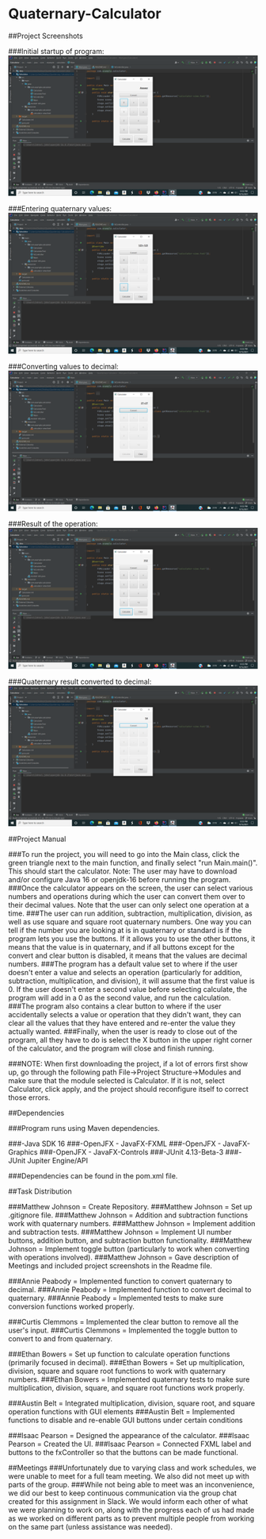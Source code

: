 # Quaternary-Calculator

##Project Screenshots

###Initial startup of program:
![](images/program_startup.png)

###Entering quaternary values:
![](images/quaternary_values_entered.png)

###Converting values to decimal:
![](images/decimal_values.png)

###Result of the operation:
![](images/quaternary_result_value.png)

###Quaternary result converted to decimal:
![](images/standard_final_result.png)

##Project Manual

###To run the project, you will need to go into the Main class, click the green triangle next to the main function, and finally select "run Main.main()". This should start the calculator. Note: The user may have to download and/or configure Java 16 or openjdk-16 before running the program.
###Once the calculator appears on the screen, the user can select various numbers and operations during which the user can convert them over to their decimal values. Note that the user can only select one operation at a time.
###The user can run addition, subtraction, multiplication, division, as well as use square and square root quaternary numbers. One way you can tell if the number you are looking at is in quaternary or standard is if the program lets you use the buttons. If it allows you to use the other buttons, it means that the value is in quaternary, and if all buttons except for the convert and clear button is disabled, it means that the values are decimal numbers.
###The program has a default value set to where if the user doesn't enter a value and selects an operation (particularly for addition, subtraction, multiplication, and division), it will assume that the first value is 0. If the user doesn't enter a second value before selecting calculate, the program will add in a 0 as the second value, and run the calculation.
###The program also contains a clear button to where if the user accidentally selects a value or operation that they didn't want, they can clear all the values that they have entered and re-enter the value they actually wanted.
###Finally, when the user is ready to close out of the program, all they have to do is select the X button in the upper right corner of the calculator, and the program will close and finish running.

###NOTE: When first downloading the project, if a lot of errors first show up, go through the following path File->Project Structure->Modules and make sure that the module selected is Calculator. If it is not, select Calculator, click apply, and the project should reconfigure itself to correct those errors.

##Dependencies

###Program runs using Maven dependencies.

###-Java SDK 16
###-OpenJFX - JavaFX-FXML
###-OpenJFX - JavaFX-Graphics
###-OpenJFX - JavaFX-Controls
###-JUnit 4.13-Beta-3
###-JUnit Jupiter Engine/API

###Dependencies can be found in the pom.xml file.



##Task Distribution

###Matthew Johnson = Create Repository.
###Matthew Johnson = Set up .gitignore file.
###Matthew Johnson = Addition and subtraction functions work with quaternary numbers.
###Matthew Johnson = Implement addition and subtraction tests.
###Matthew Johnson = Implement UI number buttons, addition button, and subtraction button functionality.
###Matthew Johnson = Implement toggle button (particularly to work when converting with operations involved).
###Matthew Johnson = Gave description of Meetings and included project screenshots in the Readme file.

###Annie Peabody = Implemented function to convert quaternary to decimal.
###Annie Peabody = Implemented function to convert decimal to quaternary.
###Annie Peabody = Implemented tests to make sure conversion functions worked properly.

###Curtis Clemmons = Implemented the clear button to remove all the user's input.
###Curtis Clemmons = Implemented the toggle button to convert to and from quaternary.

###Ethan Bowers = Set up function to calculate operation functions (primarily focused in decimal).
###Ethan Bowers = Set up multiplication, division, square and square root functions to work with quaternary numbers.
###Ethan Bowers = Implemented quaternary tests to make sure multiplication, division, square, and square root functions work properly.

###Austin Belt = Integrated multiplication, division, square root, and square operation functions with GUI elements
###Austin Belt = Implemented functions to disable and re-enable GUI buttons under certain conditions

###Isaac Pearson = Designed the appearance of the calculator.
###Isaac Pearson = Created the UI.
###Isaac Pearson = Connected FXML label and buttons to the fxController so that the buttons can be made functional.

##Meetings
###Unfortunately due to varying class and work schedules, we were unable to meet for a full team meeting. We also did not meet up with parts of the group.
###While not being able to meet was an inconvenience, we did our best to keep continuous communication via the group chat created for this assignment in Slack. We would inform each other of what we were planning to work on, along with the progress each of us had made as we worked on different parts as to prevent multiple people from working on the same part (unless assistance was needed). 
